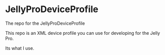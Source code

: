 # JellyProDeviceProfile
The repo for the JellyProDeviceProfile

This repo is an XML device profile you can use for developing for the Jelly Pro.

Its what I use.

